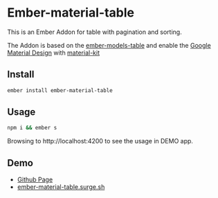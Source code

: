 # Ember-material-table

This is an Ember Addon for table with pagination and sorting.

The Addon is based on the [ember-models-table](https://github.com/onechiporenko/ember-models-table) and enable the [Google Material Design](https://material.io/guidelines/components/data-tables.html) with [material-kit](https://github.com/creativetimofficial/material-kit)

## Install

```bash
ember install ember-material-table
```

## Usage
```bash
npm i && ember s
```
Browsing to http://localhost:4200 to see the usage in DEMO app.

## Demo
* [Github Page](https://enkru.github.io/ember-material-table/)
* [ember-material-table.surge.sh](http://ember-material-table.surge.sh/)
